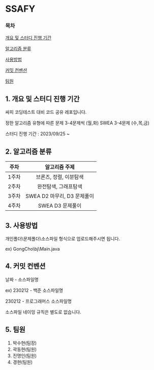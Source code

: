 # SSAFY
### 목차
[개요 및 스터디 진행 기간](#1-개요-및-스터디-진행-기간)

[알고리즘 분류](#2-알고리즘-분류)

[사용방법](#3-사용방법)

[커밋 컨벤션](#4-커밋-컨벤션)

[팀원](#5-팀원)

## 1. 개요 및 스터디 진행 기간

싸피 코딩테스트 대비 코드 공유 레포입니다.


정한 알고리즘 유형에 따른 문제 3-4문제씩 (월,화)
SWEA 3-4문제 (수,목,금)


스터디 진행 기간 : 2023/09/25 ~ 

## 2. 알고리즘 분류
|주차|알고리즘 주제|
|:-----:|:-----:|
|1주차|브론즈, 정렬, 이분탐색|
|2주차|완전탐색, 그래프탐색|
|3주차|SWEA D2 마무리, D3 문제풀이|
|4주차|SWEA D3 문제풀이|

## 3. 사용방법
개인폴더\문제폴더\소스파일 형식으로 업로드해주시면 됩니다.

ex)
GongCho\bj\Main.java

## 4. 커밋 컨벤션
 날짜 - 소스파일명
 
 ex)
 230212 - 백준 소스파일명
 
 230212 - 프로그래머스 소스파일명
 
 소스파일 네이밍 규칙은 별도로 없습니다.

 ## 5. 팀원
1. 박수현(팀장)
2. 곽동현(팀원)
3. 진명인(팀원)
4. 경현(팀원)
 
